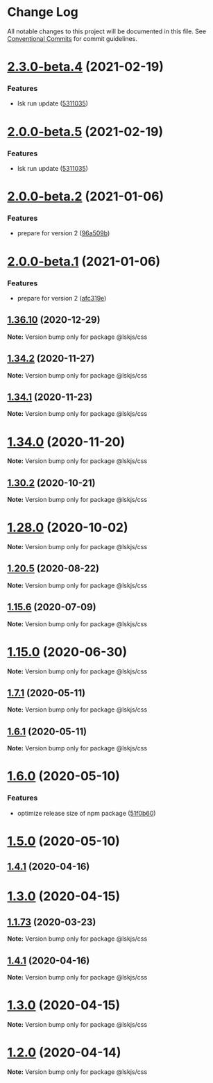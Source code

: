 # Change Log

All notable changes to this project will be documented in this file.
See [Conventional Commits](https://conventionalcommits.org) for commit guidelines.

# [2.3.0-beta.4](https://github.com/lskjs/ux/tree/master/packages/css/compare/v2.0.0-beta.4...v2.3.0-beta.4) (2021-02-19)


### Features

* lsk run update ([5311035](https://github.com/lskjs/ux/tree/master/packages/css/commit/5311035a4a997dba9a2c4c5f10b9e46991756118))





# [2.0.0-beta.5](https://github.com/lskjs/ux/tree/master/packages/css/compare/v2.0.0-beta.4...v2.0.0-beta.5) (2021-02-19)


### Features

* lsk run update ([5311035](https://github.com/lskjs/ux/tree/master/packages/css/commit/5311035a4a997dba9a2c4c5f10b9e46991756118))





# [2.0.0-beta.2](https://github.com/lskjs/ux/tree/master/packages/css/compare/v2.0.0-beta.1...v2.0.0-beta.2) (2021-01-06)


### Features

* prepare for version 2 ([96a509b](https://github.com/lskjs/ux/tree/master/packages/css/commit/96a509ba00518803fe27868f19d329561aeaa650))





# [2.0.0-beta.1](https://github.com/lskjs/ux/tree/master/packages/css/compare/v1.36.10...v2.0.0-beta.1) (2021-01-06)


### Features

* prepare for version 2 ([afc319e](https://github.com/lskjs/ux/tree/master/packages/css/commit/afc319ec7bb9f1d4236ad02e951f295f6d79a3e9))





## [1.36.10](https://github.com/lskjs/ux/tree/master/packages/css/compare/v1.36.9...v1.36.10) (2020-12-29)

**Note:** Version bump only for package @lskjs/css





## [1.34.2](https://github.com/lskjs/ux/tree/master/packages/css/compare/v1.34.1...v1.34.2) (2020-11-27)

**Note:** Version bump only for package @lskjs/css





## [1.34.1](https://github.com/lskjs/ux/tree/master/packages/css/compare/v1.34.0...v1.34.1) (2020-11-23)

**Note:** Version bump only for package @lskjs/css





# [1.34.0](https://github.com/lskjs/ux/tree/master/packages/css/compare/v1.33.0...v1.34.0) (2020-11-20)

**Note:** Version bump only for package @lskjs/css





## [1.30.2](https://github.com/lskjs/ux/tree/master/packages/css/compare/v1.30.1...v1.30.2) (2020-10-21)

**Note:** Version bump only for package @lskjs/css





# [1.28.0](https://github.com/lskjs/ux/tree/master/packages/css/compare/v1.27.4...v1.28.0) (2020-10-02)

**Note:** Version bump only for package @lskjs/css





## [1.20.5](https://github.com/lskjs/ux/tree/master/packages/css/compare/v1.20.4...v1.20.5) (2020-08-22)

**Note:** Version bump only for package @lskjs/css





## [1.15.6](https://github.com/lskjs/ux/tree/master/packages/css/compare/v1.15.5...v1.15.6) (2020-07-09)

**Note:** Version bump only for package @lskjs/css





# [1.15.0](https://github.com/lskjs/ux/tree/master/packages/css/compare/v1.14.0...v1.15.0) (2020-06-30)

**Note:** Version bump only for package @lskjs/css





## [1.7.1](https://github.com/lskjs/ux/tree/master/packages/css/compare/v1.6.1...v1.7.1) (2020-05-11)

**Note:** Version bump only for package @lskjs/css





## [1.6.1](https://github.com/lskjs/ux/tree/master/packages/css/compare/v1.6.0...v1.6.1) (2020-05-11)

**Note:** Version bump only for package @lskjs/css





# [1.6.0](https://github.com/lskjs/ux/tree/master/packages/css/compare/v1.5.0...v1.6.0) (2020-05-10)


### Features

* optimize release size of npm package ([51f0b60](https://github.com/lskjs/ux/tree/master/packages/css/commit/51f0b60a4a471b0b1da9232105a4cf23b720ec8c))





# [1.5.0](https://github.com/lskjs/ux/tree/master/packages/css/compare/v1.1.94...v1.5.0) (2020-05-10)



## [1.4.1](https://github.com/lskjs/ux/tree/master/packages/css/compare/v1.4.0...v1.4.1) (2020-04-16)



# [1.3.0](https://github.com/lskjs/ux/tree/master/packages/css/compare/v1.1.76...v1.3.0) (2020-04-15)



## [1.1.73](https://github.com/lskjs/ux/tree/master/packages/css/compare/v1.1.72...v1.1.73) (2020-03-23)

**Note:** Version bump only for package @lskjs/css





## [1.4.1](https://github.com/lskjs/ux/tree/master/packages/css/compare/v1.4.0...v1.4.1) (2020-04-16)

**Note:** Version bump only for package @lskjs/css





# [1.3.0](https://github.com/lskjs/ux/tree/master/packages/css/compare/v1.1.76...v1.3.0) (2020-04-15)

**Note:** Version bump only for package @lskjs/css





# [1.2.0](https://github.com/lskjs/ux/tree/master/packages/css/compare/v1.1.76...v1.2.0) (2020-04-14)

**Note:** Version bump only for package @lskjs/css
